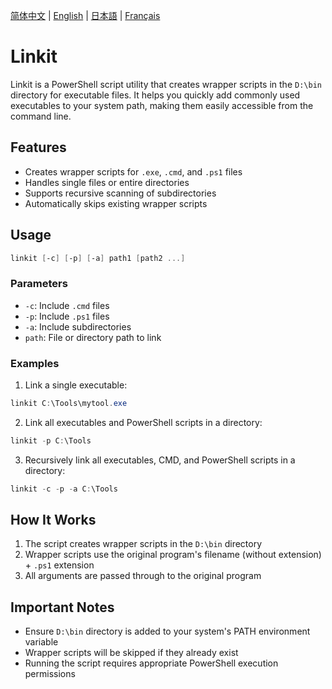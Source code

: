 [简体中文](README.md) | [English](README.en.md) | [日本語](README.jp.md) | [Français](README.fr.md)

# Linkit

Linkit is a PowerShell script utility that creates wrapper scripts in the `D:\bin` directory for executable files. It helps you quickly add commonly used executables to your system path, making them easily accessible from the command line.

## Features

- Creates wrapper scripts for `.exe`, `.cmd`, and `.ps1` files
- Handles single files or entire directories
- Supports recursive scanning of subdirectories
- Automatically skips existing wrapper scripts

## Usage

```powershell
linkit [-c] [-p] [-a] path1 [path2 ...]
```

### Parameters

- `-c`: Include `.cmd` files
- `-p`: Include `.ps1` files
- `-a`: Include subdirectories
- `path`: File or directory path to link

### Examples

1. Link a single executable:
```powershell
linkit C:\Tools\mytool.exe
```

2. Link all executables and PowerShell scripts in a directory:
```powershell
linkit -p C:\Tools
```

3. Recursively link all executables, CMD, and PowerShell scripts in a directory:
```powershell
linkit -c -p -a C:\Tools
```

## How It Works

1. The script creates wrapper scripts in the `D:\bin` directory
2. Wrapper scripts use the original program's filename (without extension) + `.ps1` extension
3. All arguments are passed through to the original program

## Important Notes

- Ensure `D:\bin` directory is added to your system's PATH environment variable
- Wrapper scripts will be skipped if they already exist
- Running the script requires appropriate PowerShell execution permissions
